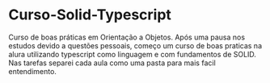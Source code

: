 # Curso-Solid-Typescript
Curso de boas práticas em Orientação a Objetos.
    Após uma pausa nos estudos devido a questões pessoais, começo um curso de boas praticas na alura utilizando typescript como linguagem e com fundamentos de SOLID.
    Nas tarefas separei cada aula como uma pasta para mais facil entendimento.
